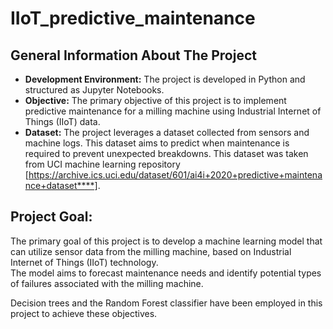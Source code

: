 # IIoT_predictive_maintenance

## General Information About The Project
- **Development Environment:** The project is developed in Python and structured as Jupyter Notebooks.
- **Objective:** The primary objective of this project is to implement predictive maintenance for a milling machine using Industrial Internet of Things (IIoT) data.
- **Dataset:** The project leverages a dataset collected from sensors and machine logs. This dataset aims to predict when maintenance is required to prevent unexpected breakdowns.
               This dataset was taken from UCI machine learning repository [https://archive.ics.uci.edu/dataset/601/ai4i+2020+predictive+maintenance+dataset****].

## Project Goal:
The primary goal of this project is to develop a machine learning model that can utilize sensor data from the milling machine, based on Industrial Internet of Things (IIoT) technology.                      
The model aims to forecast maintenance needs and identify potential types of failures associated with the milling machine.

Decision trees and the Random Forest classifier have been employed in this project to achieve these objectives.
